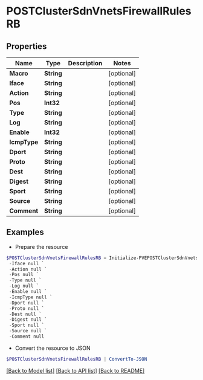 # POSTClusterSdnVnetsFirewallRulesRB
## Properties

Name | Type | Description | Notes
------------ | ------------- | ------------- | -------------
**Macro** | **String** |  | [optional] 
**Iface** | **String** |  | [optional] 
**Action** | **String** |  | [optional] 
**Pos** | **Int32** |  | [optional] 
**Type** | **String** |  | [optional] 
**Log** | **String** |  | [optional] 
**Enable** | **Int32** |  | [optional] 
**IcmpType** | **String** |  | [optional] 
**Dport** | **String** |  | [optional] 
**Proto** | **String** |  | [optional] 
**Dest** | **String** |  | [optional] 
**Digest** | **String** |  | [optional] 
**Sport** | **String** |  | [optional] 
**Source** | **String** |  | [optional] 
**Comment** | **String** |  | [optional] 

## Examples

- Prepare the resource
```powershell
$POSTClusterSdnVnetsFirewallRulesRB = Initialize-PVEPOSTClusterSdnVnetsFirewallRulesRB  -Macro null `
 -Iface null `
 -Action null `
 -Pos null `
 -Type null `
 -Log null `
 -Enable null `
 -IcmpType null `
 -Dport null `
 -Proto null `
 -Dest null `
 -Digest null `
 -Sport null `
 -Source null `
 -Comment null
```

- Convert the resource to JSON
```powershell
$POSTClusterSdnVnetsFirewallRulesRB | ConvertTo-JSON
```

[[Back to Model list]](../README.md#documentation-for-models) [[Back to API list]](../README.md#documentation-for-api-endpoints) [[Back to README]](../README.md)

